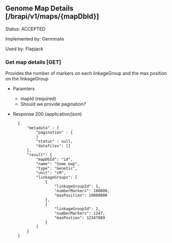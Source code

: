 ## Genome Map Details [/brapi/v1/maps/{mapDbId}]

Status: ACCEPTED

Implemented by: Germinate

Used by: Flapjack

### Get map details [GET]

Provides the number of markers on each linkageGroup and the max position on the linkageGroup

+ Paramters
    + mapId (required)
    + Should we provide pagination?
    
+ Response 200 (application/json)
            
        {
            "metadata" : {
                "pagination" : {    
                }
                "status" : null,
                "datafiles": []
            },
            "result": {
                "mapDbId": "id",
                "name": "Some map",
                "type": "Genetic",
                "unit": "cM",
                "linkageGroups": [    
                    {
                        "linkageGroupId": 1,
                        "numberMarkers": 100000,
                        "maxPosition": 10000000
                    },
                    {
                        "linkageGroupId": 2,
                        "numberMarkers": 1247,
                        "maxPostion": 12347889
                    }
                ]
            }
        }
